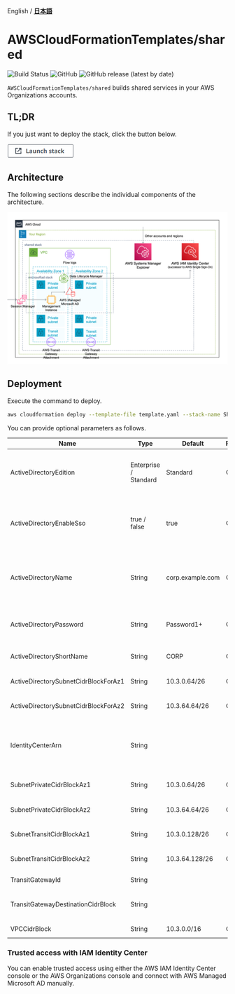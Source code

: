 English / [**日本語**](README_JP.md)

# AWSCloudFormationTemplates/shared
![Build Status](https://codebuild.ap-northeast-1.amazonaws.com/badges?uuid=eyJlbmNyeXB0ZWREYXRhIjoiT1o3djE0RFpweWErRDl6SkpwTGsySVJKbWk0ajhreUlEaXAvTHh3ZzdaS2wzNVR5V1hpZkZRRVRtcFIvNncydWdad2w4TG9MRVMzVGFvMlZKY2RNYUowPSIsIml2UGFyYW1ldGVyU3BlYyI6Ik0vOGVWdGFEWTlyYVdDZUwiLCJtYXRlcmlhbFNldFNlcmlhbCI6MX0%3D&branch=master)
![GitHub](https://img.shields.io/github/license/eijikominami/aws-cloudformation-templates)
![GitHub release (latest by date)](https://img.shields.io/github/v/release/eijikominami/aws-cloudformation-templates)
 
``AWSCloudFormationTemplates/shared`` builds shared services in your AWS Organizations accounts.

## TL;DR

If you just want to deploy the stack, click the button below.

[![cloudformation-launch-stack](../images/cloudformation-launch-stack.png)](https://console.aws.amazon.com/cloudformation/home?region=ap-northeast-1#/stacks/create/review?stackName=SharedServices&templateURL=https://eijikominami.s3-ap-northeast-1.amazonaws.com/aws-cloudformation-templates/shared/template.yaml) 

## Architecture

The following sections describe the individual components of the architecture.

![](../images/architecture-shared.png)

## Deployment

Execute the command to deploy.

```bash
aws cloudformation deploy --template-file template.yaml --stack-name SharedServices --capabilities CAPABILITY_NAMED_IAM CAPABILITY_AUTO_EXPAND
```

You can provide optional parameters as follows.

| Name | Type | Default | Required | Details |  
| --- | --- | --- | --- | --- |
| ActiveDirectoryEdition | Enterprise / Standard | Standard | ○ | The edition of AWS Directory Service for Microsoft Active Directory |
| ActiveDirectoryEnableSso | true / false | true | ○ | Whether to enable single sign-on for a Microsoft Active Directory in AWS |
| ActiveDirectoryName | String | corp.example.com | ○ | The fully qualified domain name for the AWS Managed Microsoft AD directory |
| ActiveDirectoryPassword | String | Password1+ | ○ | The password for the default administrative user named Admin |
| ActiveDirectoryShortName | String | CORP | ○ | The NetBIOS name for your domain |
| ActiveDirectorySubnetCidrBlockForAz1 | String | 10.3.0.64/26 | ○ | The public subnet CIDR block at AZ1 |
| ActiveDirectorySubnetCidrBlockForAz2 | String | 10.3.64.64/26 | ○ | The public subnet CIDR block at AZ2 |
| IdentityCenterArn | String | | | The ARN of the IAM Identity Center instance under which the operation will be executed |
| SubnetPrivateCidrBlockAz1 | String | 10.3.0.64/26 | ○ | The private subnet CIDR block at AZ1 |
| SubnetPrivateCidrBlockAz2 | String | 10.3.64.64/26 | ○ | The private subnet CIDR block at AZ2 |
| SubnetTransitCidrBlockAz1 | String | 10.3.0.128/26 | ○ | The transit subnet CIDR block at AZ1 |
| SubnetTransitCidrBlockAz2 | String | 10.3.64.128/26 | ○ | The transit subnet CIDR block at AZ2 |
| TransitGatewayId | String | | | The ID of a transit gateway |
| TransitGatewayDestinationCidrBlock | String | | | The IPv4 CIDR block forward to TransitGateway |
| VPCCidrBlock | String | 10.3.0.0/16 | ○ | The VPC CIDR block |

### Trusted access with IAM Identity Center

You can enable trusted access using either the AWS IAM Identity Center console or the AWS Organizations console and connect with AWS Managed Microsoft AD manually.